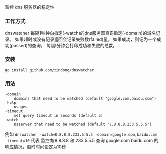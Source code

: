监控 dns 服务器的稳定性

### 工作方式

dnswatcher 每隔1秒钟向指定(-watch)的dns服务器查询指定(-domain)的域名记录。
如果超时或没有记录返回会记录失败数(failed)量。
如果成功，则记为一个成功(passed)的查询。
每隔1分钟会打印成功和失败的总数。

### 安装

`go install github.com/xindong/dnswatcher`

### 用法

```
-domain
    domains that need to be watched (default "google.com,baidu.com")
-help
    usages
-timeout
    set query timeout in seconds (default 5)
-watch
    nsserver that need to be watched (default "8.8.8.8,233.5.5.5")
```

例如 `dnswatcher -watch=8.8.8.8.233.5.5.5 -domain=google.com,baidu.com -timeout=10` 代表
监控向 8.8.8.8 和 233.5.5.5 查询 google.com baidu.com 的响应情况，超时时间设定为10秒
